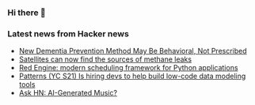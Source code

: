 ### Hi there 👋

<!--
**arashid-sh/arashid-sh** is a ✨ _special_ ✨ repository because its `README.md` (this file) appears on your GitHub profile.

Here are some ideas to get you started:

- 🔭 I’m currently working on ...
- 🌱 I’m currently learning ...
- 👯 I’m looking to collaborate on ...
- 🤔 I’m looking for help with ...
- 💬 Ask me about ...
- 📫 How to reach me: ...
- 😄 Pronouns: ...
- ⚡ Fun fact: ...
-->

### Latest news from Hacker news
<!-- BLOG-POST-LIST:START -->
- [New Dementia Prevention Method May Be Behavioral, Not Prescribed](https://www.nytimes.com/2022/07/03/health/dementia-treatment-behavior-eye-care.html)
- [Satellites can now find the sources of methane leaks](https://www.businessinsider.com/satellites-locate-source-of-methane-leaks-to-fight-climate-crisis-2022-7)
- [Red Engine: modern scheduling framework for Python applications](https://red-engine.readthedocs.io/en/stable/index.html)
- [Patterns &lpar;YC S21&rpar; Is hiring devs to help build low-code data modeling tools](https://www.ycombinator.com/companies/patterns)
- [Ask HN: AI-Generated Music?](https://news.ycombinator.com/item?id=31968456)
<!-- BLOG-POST-LIST:END -->
